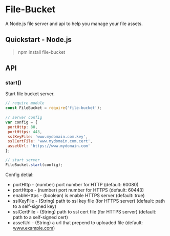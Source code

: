# File-Bucket

A Node.js file server and api to help you manage your file assets.

## Quickstart - Node.js

> npm install file-bucket

## API

### start()

Start file bucket server.

```js
// require module
const FileBucket = require('file-bucket');
 
// server config
var config = {
 portHttp: 80,
 portHttps: 443,
 sslKeyFile: 'www.mydomain.com.key',
 sslCertFile: 'www.mydomain.com.cert',
 assetUrl: 'https://www.mydomain.com'
};

// start server
FileBucket.start(config);
```

Config detial:  
- portHttp - (number) port number for HTTP (default: 60080)
- portHttps - (number) port number for HTTPS (default: 60443)
- enableHttps - (boolean) is enable HTTPS server (default: true)
- sslKeyFile - (String) path to ssl key file (for HTTPS server) (default: path to a self-signed key)
- sslCertFile - (String) path to ssl cert file (for HTTPS server) (default: path to a self-signed cert)
- assetUrl - (String) a url that prepend to uploaded file (default: www.example.com)
